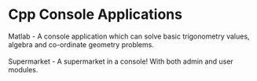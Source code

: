 # Cpp Console Applications

Matlab - A console application which can solve basic trigonometry values, algebra and co-ordinate geometry problems.<br/><br/>
Supermarket - A supermarket in a console! With both admin and user modules.
